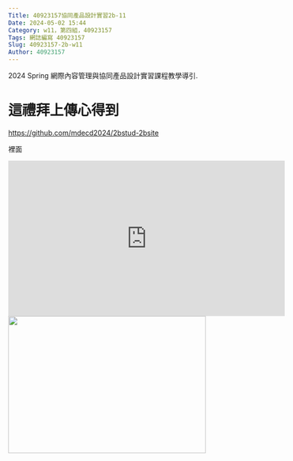 ```yaml
---
Title: 40923157協同產品設計實習2b-11
Date: 2024-05-02 15:44 
Category: w11，第四組，40923157
Tags: 網誌編寫 40923157
Slug: 40923157-2b-w11
Author: 40923157 
---
```


2024 Spring 網際內容管理與協同產品設計實習課程教學導引.

<!-- PELICAN_END_SUMMARY -->
# 這禮拜上傳心得到

https://github.com/mdecd2024/2bstud-2bsite

裡面

<iframe width="560" height="315" src="https://www.youtube.com/embed/ryLJNYh0hnA?si=tuxa14AkHacqHaDU" title="YouTube video player" frameborder="0" allow="accelerometer; autoplay; clipboard-write; encrypted-media; gyroscope; picture-in-picture; web-share" referrerpolicy="strict-origin-when-cross-origin" allowfullscreen></iframe>

<img alt="" height="278" src="./../images/05 03 2bstud-2bsite.png" width="400"/>